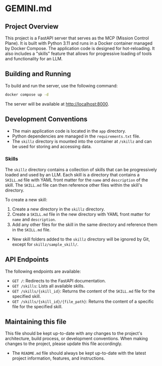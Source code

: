 # GEMINI.md

## Project Overview

This project is a FastAPI server that serves as the MCP (Mission Control Plane). It is built with Python 3.11 and runs in a Docker container managed by Docker Compose. The application code is designed for hot-reloading. It also includes a "skills" feature that allows for progressive loading of tools and functionality for an LLM.

## Building and Running

To build and run the server, use the following command:

```bash
docker compose up -d
```

The server will be available at [http://localhost:8000](http://localhost:8000).

## Development Conventions

*   The main application code is located in the `app` directory.
*   Python dependencies are managed in the `requirements.txt` file.
*   The `skillz` directory is mounted into the container at `/skillz` and can be used for storing and accessing data.

### Skills

The `skillz` directory contains a collection of skills that can be progressively loaded and used by an LLM. Each skill is a directory that contains a `SKILL.md` file with YAML front matter for the `name` and `description` of the skill. The `SKILL.md` file can then reference other files within the skill's directory.

To create a new skill:
1.  Create a new directory in the `skillz` directory.
2.  Create a `SKILL.md` file in the new directory with YAML front matter for `name` and `description`.
3.  Add any other files for the skill in the same directory and reference them in the `SKILL.md` file.
*   New skill folders added to the `skillz` directory will be ignored by Git, except for `skillz/sample_skill/`.

## API Endpoints

The following endpoints are available:

*   `GET /`: Redirects to the FastAPI documentation.
*   `GET /skills`: Lists all available skills.
*   `GET /skills/{skill_id}`: Returns the content of the `SKILL.md` file for the specified skill.
*   `GET /skills/{skill_id}/{file_path}`: Returns the content of a specific file for the specified skill.

## Maintaining this file

This file should be kept up-to-date with any changes to the project's architecture, build process, or development conventions. When making changes to the project, please update this file accordingly.
*   The `README.md` file should always be kept up-to-date with the latest project information, features, and instructions.
